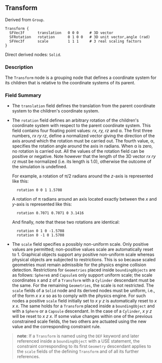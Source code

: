 ## Transform

Derived from `Group`.

```
Transform {
  SFVec3f      translation   0 0 0     # 3D vector
  SFRotation   rotation      0 1 0 0   # 3D unit vector,angle (rad)
  SFVec3f      scale         1 1 1     # 3 real scaling factors
}
```

Direct derived nodes: `Solid`.

### Description

The `Transform` node is a grouping node that defines a coordinate system for its
children that is relative to the coordinate systems of its parent.

### Field Summary

- The `translation` field defines the translation from the parent coordinate
system to the children's coordinate system.

- The `rotation` field defines an arbitrary rotation of the children's coordinate
system with respect to the parent coordinate system. This field contains four
floating point values: *rx, ry, rz* and α. The first three numbers, *rx ry rz*,
define a normalized vector giving the direction of the axis around which the
rotation must be carried out. The fourth value, α, specifies the rotation angle
around the axis in radians. When α is zero, no rotation is carried out. All the
values of the rotation field can be positive or negative. Note however that the
length of the 3D vector *rx ry rz* must be normalized (i.e. its length is 1.0),
otherwise the outcome of the simulation is undefined.

    For example, a rotation of π/2 radians around the *z*-axis is represented like
    this:

        rotation 0 0 1 1.5708

    A rotation of π radians around an axis located exactly between the *x* and
    *y*-axis is represented like this:

        rotation 0.7071 0.7071 0 3.1416

    And finally, note that these two rotations are identical:

        rotation 0 1 0 -1.5708
        rotation 0 -1 0 1.5708

- The `scale` field specifies a possibly non-uniform scale. Only positive values
are permitted; non-positive values scale are automatically reset to 1. Graphical
objects support any positive non-uniform scale whereas physical objects are
subjected to restrictions. This is so because scaled geometries must remain
admissible for the physics engine collision detection. Restrictions for
`Geometries` placed inside `boundingObjects` are as follows: `Sphere`s and
`Capsule`s only support uniform scale; the scale coordinates x and z of a
`Transform` with a `Cylinder` descendant must be the same. For the remaining
`Geometries`, the scale is not restricted. The `scale` fields of a `Solid` node
and its derived nodes must be uniform, i.e., of the form *x x x* so as to comply
with the physics engine. For such nodes a positive `scale` field initially set
to *x y z* is automatically reset to *x x x*. The same holds for a `Transform`
placed inside a `boundingObject` and with a `Sphere` or a `Capsule` descendant.
In the case of a `Cylinder`, *x y z* will be reset to *x z x*. If some value
changes within one of the previous constrained scale fields, the two others are
actuated using the new value and the corresponding constraint rule.

> **note**: If a `Transform` is named using the `DEF` keyword and later referenced inside a
`boundingObject` with a USE statement, the constraint corresponding to its first
`Geometry` descendant applies to the `scale` fields of the defining `Transform`
and of all its further references.

